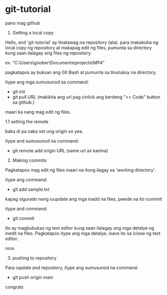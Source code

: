 # git-tutorial
pano mag github

1. Getting a local copy

Hello, and 'git-tutorial' ay tinatawag na repository (ata).
para makakuha ng local copy ng repository at makapag edit
ng files, pumunta sa directory kung saan ilalagay ang
files ng repository.

ex. "C:\Users\goober\Documents\projects\MP4"

pagkatapos ay buksan ang Git Bash at pumunta sa tinutukoy
na directory.

itype ang mga sumusunod sa command:
- git init
- git pull URL
	(makikita ang url pag cinlick ang berdeng "<> Code" 
	button sa github.)

maari ka nang mag edit ng files.

1.1 setting the remote

baka di pa naka set ung origin so yea.

itype and sumusunod na command:
- git remote add origin URL
	(same url as kanina)

2. Making commits
 
Pagkatapos mag edit ng files maari na itong ilagay sa
'working directory'.

itype ang command:
- git add sample.txt

kapag sigurado nang iuupdate ang mga inadd na files,
pwede na ito icommit

itype and command:
- git commit

Ito ay magbubukas ng text editor kung saan ilalagay
ang mga detalye ng inedit na files. Pagkatapos itype
ang mga detalye, isave ito sa iclose ng text editor.

nice.

3. pushing to repository

Para iupdate and repository, 
itype ang sumusunod na command:
- git push origin main

congrats

